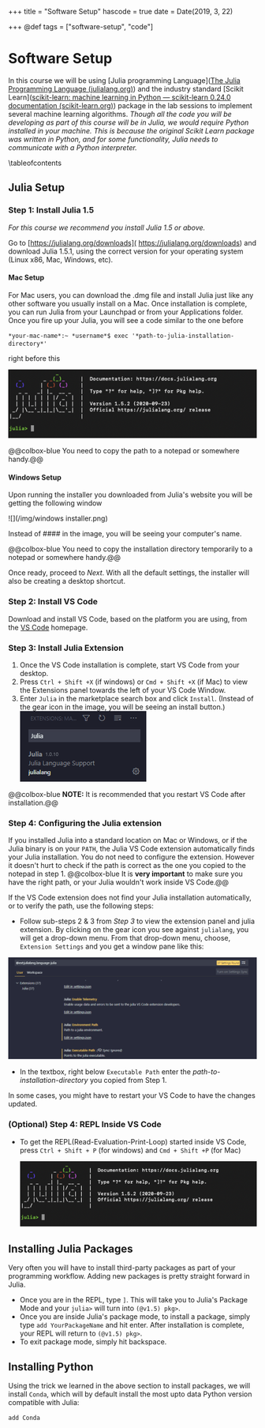 +++
title = "Software Setup"
hascode = true
date = Date(2019, 3, 22)

+++
@def tags = ["software-setup", "code"]

# Software Setup



In this course we will be using [Julia programming Language]([The Julia Programming Language (julialang.org)](https://julialang.org/)) and the industry standard [Scikit Learn]([scikit-learn: machine learning in Python — scikit-learn 0.24.0 documentation (scikit-learn.org)](https://scikit-learn.org/stable/index.html)) package in the lab sessions to implement several machine learning algorithms. *Though all the code you will be developing as part of this course will be in Julia, we would require Python installed in your machine. This is because the original Scikit Learn package was written in Python, and for some functionality, Julia needs to communicate with a Python interpreter.* 

\tableofcontents

## Julia Setup 

### Step 1: Install Julia 1.5

*For this course we recommend you install Julia 1.5 or above.*

Go to [https://julialang.org/downloads]( https://julialang.org/downloads) and download  Julia 1.5.1, using the correct version for your operating system (Linux x86, Mac, Windows, etc).

#### Mac Setup 

For Mac users, you can download the .dmg file and install Julia just like any other software you usually install on a Mac. Once installation is complete, you can run Julia from your Launchpad or from your Applications folder.  Once you fire up your Julia, you will see a code similar to the one before 

```shell
*your-mac-name*:~ *username*$ exec '*path-to-julia-installation-directory*'
```

right before this 

   ![](/img/julia-running.png.png)        

 @@colbox-blue You need to copy the path to a notepad or somewhere handy.@@

#### Windows Setup 

Upon running the installer you downloaded from Julia's website you will be getting the following window

![](/img/windows installer.png)

Instead of #### in the image, you will be seeing your computer's name. 

@@colbox-blue You need to copy the installation directory temporarily to a notepad or somewhere handy.@@

Once ready, proceed to *Next*. With all the default settings, the installer will also be creating a desktop shortcut.

### Step 2: Install VS Code

Download and install VS Code, based on the platform you are using, from the [VS Code](https://code.visualstudio.com/) homepage. 



### Step 3: Install Julia Extension 

1. Once the VS Code installation is complete, start VS Code from your desktop.
2. Press `Ctrl + Shift +X` (if windows) or `Cmd + Shift +X` (if Mac) to view the Extensions panel towards the left of your VS Code Window. 
3. Enter `Julia` in the marketplace search box and click `Install`. (Instead of the gear icon in the image, you will be seeing an install button.)
   ![](/img/julia-vscode-extension.png)

@@colbox-blue **NOTE:** It is recommended that you restart VS Code after installation.@@

### Step 4: Configuring the Julia extension 

If you installed Julia into a standard location on Mac or Windows, or if the Julia binary is on your `PATH`, the Julia VS Code extension automatically finds your Julia installation. You do not need to configure the extension. However it doesn't hurt to check if the path is correct as the one you copied to the notepad in step 1. 
@@colbox-blue It is **very important** to make sure you have the right path, or your Julia wouldn't work inside VS Code.@@

If the VS Code extension does not find your Julia installation automatically, or to verify the path, use the following steps:

- Follow sub-steps 2 & 3 from *Step 3* to view the extension panel and julia extension. By clicking on the gear icon you see against `julialang`, you will get a drop-down menu. From that drop-down menu, choose, `Extension Settings` and you get a window pane like this: 

![](/img/config.png)



- In the textbox, right below `Executable Path` enter the *path-to-installation-directory* you copied from Step 1.

In some cases, you might have to restart your VS Code to have the changes updated.

### (Optional) Step 4: REPL Inside VS Code 

- To get the REPL(Read-Evaluation-Print-Loop) started inside VS Code, press `Ctrl + Shift + P` (for windows) and `Cmd + Shift +P` (for Mac)

  ![Julia REPL](/img/julia-running.png.png)



## Installing Julia Packages  

Very often you will have to install third-party packages as part of your programming workflow. Adding new packages is pretty straight forward in Julia. 

- Once you are in the REPL, type `]`. This will take you to Julia's Package Mode and your `julia>` will turn into `(@v1.5) pkg>`. 
- Once you are inside Julia's package mode, to install a package, simply type `add YourPackageName` and hit enter. After installation is complete, your REPL will return to  `(@v1.5) pkg>`.
- To exit package mode, simply hit backspace. 

## Installing Python 

Using the trick we learned in the above section to install packages, we will install `Conda`, which will by default install the most upto data Python version compatible with Julia:

```julia
add Conda
```

 